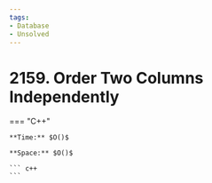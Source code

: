 ```yaml
---
tags:
- Database
- Unsolved
---
```



# 2159. Order Two Columns Independently

=== "C++"

    **Time:** $O()$

    **Space:** $O()$

    ``` c++
    ```